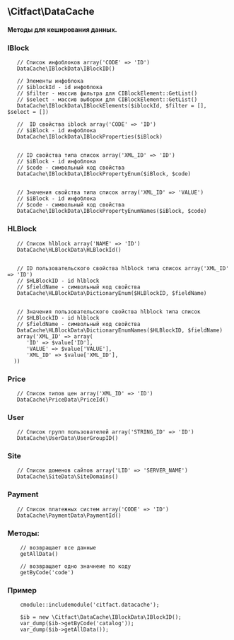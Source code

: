 ##  \Citfact\DataCache
#### Методы для кеширования данных. 


### IBlock

       // Список инфоблоков array('CODE' => 'ID') 
       DataCache\IBlockData\IBlockID()
       
       // Элементы инфоблока
       // $iblockId - id инфоблока
       // $filter - массив фильтра для CIBlockElement::GetList()
       // $select - массив выборки для CIBlockElement::GetList()
       DataCache\IBlockData\IBlockElements($iblockId, $filter = [], $select = [])
       
       //  ID свойства iblock array('CODE' => 'ID')
       // $iBlock - id инфоблока
       DataCache\IBlockData\IBlockProperties($iBlock)

       
       // ID свойства типа список array('XML_ID' => 'ID')
       // $iBlock - id инфоблока
       // $code - символьный код свойства
       DataCache\IBlockData\IBlockPropertyEnum($iBlock, $code)
       
       
       // Значения свойства типа список array('XML_ID' => 'VALUE')
       // $iBlock - id инфоблока
       // $code - символьный код свойства
       DataCache\IBlockData\IBlockPropertyEnumNames($iBlock, $code)
       
       
       
### HLBlock    
   
       // Список hlblock array('NAME' => 'ID')
       DataCache\HLBlockData\HLBlockId()
       
       
       // ID пользовательского свойства hlblock типа список array('XML_ID' => 'ID')
       // $HLBlockID - id hlblock
       // $fieldName - символьный код свойства
       DataCache\HLBlockData\DictionaryEnum($HLBlockID, $fieldName)
       
       
       // Значения пользовательского свойства hlblock типа список 
       // $HLBlockID - id hlblock
       // $fieldName - символьный код свойства
       DataCache\HLBlockData\DictionaryEnumNames($HLBlockID, $fieldName)
       array('XML_ID' => array(
          'ID' => $value['ID'],
          'VALUE' => $value['VALUE'],
          'XML_ID' => $value['XML_ID'],
      ))
      
      
            
### Price 

       // Список типов цен array('XML_ID' => 'ID')
       DataCache\PriceData\PriceId()
     
      
      
### User

       // Список групп пользователей array('STRING_ID' => 'ID')
       DataCache\UserData\UserGroupID()
       
       
           
### Site 

       // Список доменов сайтов array('LID' => 'SERVER_NAME')
       DataCache\SiteData\SiteDomains()
              
       
           
### Payment 

       // Список платежных систем array('CODE' => 'ID')
       DataCache\PaymentData\PaymentId()
       
       
       
       
### Методы:

        // возвращает все данные
        getAllData()
        
        // возвращает одно значнеие по коду
        getByCode('code')
        
        
        
### Пример

        cmodule::includemodule('citfact.datacache');
        
        $ib = new \Citfact\DataCache\IBlockData\IBlockID();
        var_dump($ib->getByCode('catalog'));
        var_dump($ib->getAllData());